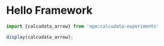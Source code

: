 # Hello Framework

```js
import {calcudata_arrow} from 'npm:calcudata-experiments'

display(calcudata_arrow);
```
